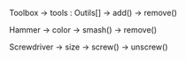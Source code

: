 Toolbox
-> tools : Outils[]
-> add()
-> remove()

Hammer
-> color
-> smash()
-> remove()

Screwdriver
-> size
-> screw()
-> unscrew()